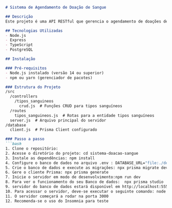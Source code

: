 
```markdown
# Sistema de Agendamento de Doação de Sangue

## Descrição
Este projeto é uma API RESTful que gerencia o agendamento de doações de sangue em uma instituição. A API permite realizar operações de CRUD (Create, Read, Update, Delete) nas entidades de tipos sanguíneos, pessoas, locais de coleta e doações.

## Tecnologias Utilizadas
- Node.js
- Express
- TypeScript
- PostgreSQL

## Instalação

### Pré-requisitos
- Node.js instalado (versão 14 ou superior)
- npm ou yarn (gerenciador de pacotes)

### Estrutura do Projeto
/src
  /controllers
    /tipos_sanguineos
      crud.js  # Funções CRUD para tipos sanguíneos
  /routes
    tipos_sanguineos.js  # Rotas para a entidade tipos sanguíneos
  server.js  # Arquivo principal do servidor
/database
  client.js  # Prisma Client configurado

### Passo a passo
```bash
1. Clone o repositório:
2. Acesse o diretório do projeto: cd sistema-doacao-sangue
3. Instale as dependências: npm install
4. Configure o banco de dados no arquivo .env : DATABASE_URL="file:./dev.db"
5. Crie o banco de dados e execute as migrações: npx prisma migrate dev --name init
6. Gere o cliente Prisma: npx prisma generate
7. Inicie o servidor em modo de desenvolvimento:npm run dev
8. Para ver o funcionamento do seu Banco de dados:  npx prisma studio
9. servidor do banco de dados estará disponível em http://localhost:5555.
10. Para acessar o servidor, deve-se executar o seguinte comando: node src/server.js
11. O servidor começará a rodar na porta 3000
12. Recomenda-se o uso do Insomnia para teste 
